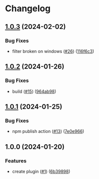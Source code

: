 # Changelog

## [1.0.3](https://github.com/abemedia/esbuild-plugin-react-virtualized/compare/v1.0.2...v1.0.3) (2024-02-02)


### Bug Fixes

* filter broken on windows ([#26](https://github.com/abemedia/esbuild-plugin-react-virtualized/issues/26)) ([116f6c3](https://github.com/abemedia/esbuild-plugin-react-virtualized/commit/116f6c31f87645512189fabbb9d2de752c3f17fe))

## [1.0.2](https://github.com/abemedia/esbuild-plugin-react-virtualized/compare/v1.0.1...v1.0.2) (2024-01-26)


### Bug Fixes

* build ([#15](https://github.com/abemedia/esbuild-plugin-react-virtualized/issues/15)) ([964ab98](https://github.com/abemedia/esbuild-plugin-react-virtualized/commit/964ab9870fd7f0b3b7484a5bd7ea3150a343e927))

## [1.0.1](https://github.com/abemedia/esbuild-plugin-react-virtualized/compare/v1.0.0...v1.0.1) (2024-01-25)


### Bug Fixes

* npm publish action ([#13](https://github.com/abemedia/esbuild-plugin-react-virtualized/issues/13)) ([7e0e966](https://github.com/abemedia/esbuild-plugin-react-virtualized/commit/7e0e96665243f802cb9c9b2e40d6b4fefe59003e))

## 1.0.0 (2024-01-20)


### Features

* create plugin ([#1](https://github.com/abemedia/esbuild-plugin-react-virtualized/issues/1)) ([6b39898](https://github.com/abemedia/esbuild-plugin-react-virtualized/commit/6b39898296e85c153be1b5dec7e3fd7ce5dc6e62))
